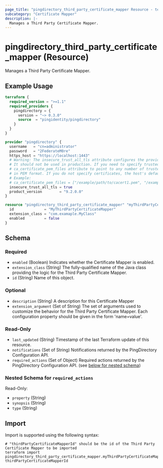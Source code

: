 ```yaml
---
page_title: "pingdirectory_third_party_certificate_mapper Resource - terraform-provider-pingdirectory"
subcategory: "Certificate Mapper"
description: |-
  Manages a Third Party Certificate Mapper.
---
```


# pingdirectory_third_party_certificate_mapper (Resource)

Manages a Third Party Certificate Mapper.

## Example Usage

```terraform
terraform {
  required_version = ">=1.1"
  required_providers {
    pingdirectory = {
      version = "~> 0.3.0"
      source  = "pingidentity/pingdirectory"
    }
  }
}

provider "pingdirectory" {
  username   = "cn=administrator"
  password   = "2FederateM0re"
  https_host = "https://localhost:1443"
  # Warning: The insecure_trust_all_tls attribute configures the provider to trust any certificate presented by the PingDirectory server.
  # It should not be used in production. If you need to specify trusted CA certificates, use the
  # ca_certificate_pem_files attribute to point to any number of trusted CA certificate files
  # in PEM format. If you do not specify certificates, the host's default root CA set will be used.
  # Example:
  # ca_certificate_pem_files = ["/example/path/to/cacert1.pem", "/example/path/to/cacert2.pem"]
  insecure_trust_all_tls = true
  product_version        = "9.2.0.0"
}

resource "pingdirectory_third_party_certificate_mapper" "myThirdPartyCertificateMapper" {
  id              = "MyThirdPartyCertificateMapper"
  extension_class = "com.examaple.MyClass"
  enabled         = false
}
```

<!-- schema generated by tfplugindocs -->
## Schema

### Required

- `enabled` (Boolean) Indicates whether the Certificate Mapper is enabled.
- `extension_class` (String) The fully-qualified name of the Java class providing the logic for the Third Party Certificate Mapper.
- `id` (String) Name of this object.

### Optional

- `description` (String) A description for this Certificate Mapper
- `extension_argument` (Set of String) The set of arguments used to customize the behavior for the Third Party Certificate Mapper. Each configuration property should be given in the form 'name=value'.

### Read-Only

- `last_updated` (String) Timestamp of the last Terraform update of this resource.
- `notifications` (Set of String) Notifications returned by the PingDirectory Configuration API.
- `required_actions` (Set of Object) Required actions returned by the PingDirectory Configuration API. (see [below for nested schema](#nestedatt--required_actions))

<a id="nestedatt--required_actions"></a>
### Nested Schema for `required_actions`

Read-Only:

- `property` (String)
- `synopsis` (String)
- `type` (String)

## Import

Import is supported using the following syntax:

```shell
# "thirdPartyCertificateMapperId" should be the id of the Third Party Certificate Mapper to be imported
terraform import pingdirectory_third_party_certificate_mapper.myThirdPartyCertificateMapper thirdPartyCertificateMapperId
```

